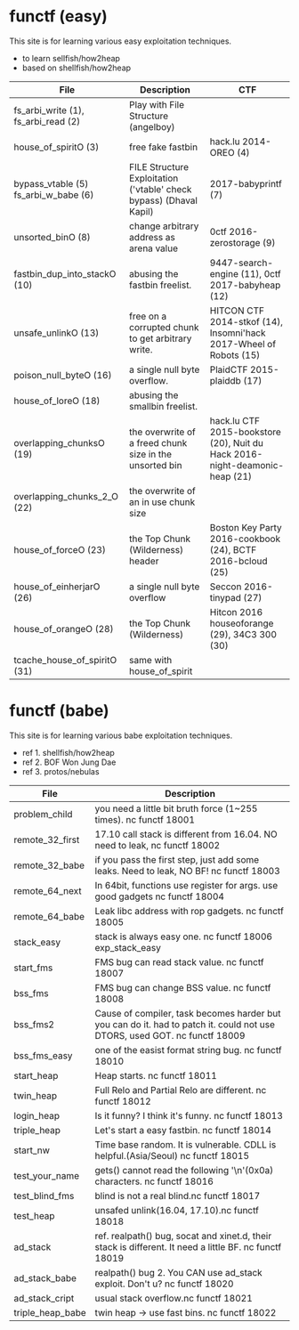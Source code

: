 # functf (easy)

This site is for learning various easy exploitation techniques.
* to learn sellfish/how2heap
* based on shellfish/how2heap

| File | Description | CTF |
|------|-------------|-----|
| fs_arbi_write (1), fs_arbi_read (2) | Play with File Structure (angelboy) ||
| house_of_spiritO (3) | free fake fastbin | hack.lu 2014-OREO (4) |
| bypass_vtable (5) fs_arbi_w_babe (6) | FILE Structure Exploitation ('vtable' check bypass)	(Dhaval Kapil) | 2017-babyprintf (7) |
| unsorted_binO	(8) | change arbitrary address as arena value | 0ctf 2016-zerostorage (9) |
| fastbin_dup_into_stackO (10) | abusing the fastbin freelist.	| 9447-search-engine (11), 0ctf 2017-babyheap (12) |
| unsafe_unlinkO (13) |	free on a corrupted chunk to get arbitrary write. |HITCON CTF 2014-stkof (14), Insomni'hack 2017-Wheel of Robots (15) |
| poison_null_byteO (16) |	a single null byte overflow. | PlaidCTF 2015-plaiddb (17) |
| house_of_loreO (18) | abusing the smallbin freelist.	||
| overlapping_chunksO (19)	| the overwrite of a freed chunk size in the unsorted bin | hack.lu CTF 2015-bookstore (20), Nuit du Hack 2016-night-deamonic-heap (21) |
| overlapping_chunks_2_O (22) | the overwrite of an in use chunk size||
| house_of_forceO (23) |	the Top Chunk (Wilderness) header | Boston Key Party 2016-cookbook (24), BCTF 2016-bcloud (25) |
| house_of_einherjarO (26) | a single null byte overflow | Seccon 2016-tinypad (27) |
| house_of_orangeO (28)	| the Top Chunk (Wilderness) | Hitcon 2016 houseoforange (29), 34C3 300 (30) |
| tcache_house_of_spiritO (31)	| same with house_of_spirit ||

# functf (babe)

This site is for learning various babe exploitation techniques.
* ref 1. shellfish/how2heap
* ref 2. BOF Won Jung Dae
* ref 3. protos/nebulas

| File | Description |
|------|-------------|
| problem_child | you need a little bit bruth force (1~255 times). nc functf 18001 |
| remote_32_first	| 17.10 call stack is different from 16.04. NO need to leak, nc functf 18002 |
| remote_32_babe | if you pass the first step, just add some leaks. Need to leak, NO BF! nc functf 18003	|
| remote_64_next | In 64bit, functions use register for args. use good gadgets nc functf 18004	|
| remote_64_babe | Leak libc address with rop gadgets. nc functf 18005|
| stack_easy | stack is always easy one. nc functf 18006	exp_stack_easy
| start_fms	| FMS bug can read stack value. nc functf 18007|
| bss_fms | FMS bug can change BSS value. nc functf 18008|
| bss_fms2 | Cause of compiler, task becomes harder but you can do it. had to patch it. could not use DTORS, used GOT. nc functf 18009|
| bss_fms_easy | one of the easist format string bug. nc functf 18010|
| start_heap | Heap starts. nc functf 18011|
| twin_heap |	Full Relo and Partial Relo are different. nc functf 18012|
| login_heap | Is it funny? I think it's funny. nc functf 18013|
| triple_heap | Let's start a easy fastbin. nc functf 18014|
| start_nw |	Time base random. It is vulnerable. CDLL is helpful.(Asia/Seoul) nc functf 18015	|
| test_your_name |	gets() cannot read the following '\n'(0x0a) characters. nc functf 18016	|
| test_blind_fms |	blind is not a real blind.nc functf 18017	|
| test_heap | unsafed unlink(16.04, 17.10).nc functf 18018	|
| ad_stack |	ref. realpath() bug, socat and xinet.d, their stack is different. It need a little BF. nc functf 18019	|
| ad_stack_babe |	realpath() bug 2. You CAN use ad_stack exploit. Don't u? nc functf 18020	|
| ad_stack_cript | usual stack overflow.nc functf 18021	|
| triple_heap_babe | twin heap -> use fast bins. nc functf 18022	|
